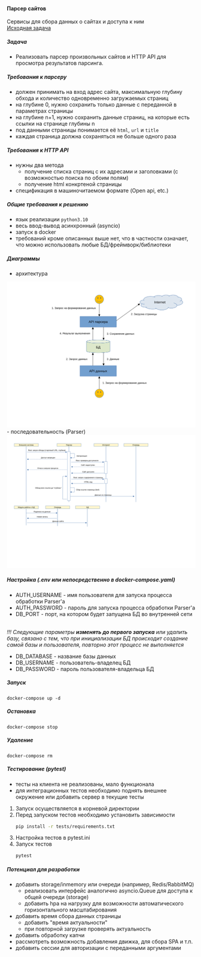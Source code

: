 #### Парсер сайтов
Сервисы для сбора данных о сайтах и доступа к ним<br/>
[Исходная задача](/docs/case.md)

##### Задача

- Реализовать парсер произвольных сайтов и HTTP API для просмотра результатов парсинга.

##### Требования к парсеру

- должен принимать на вход адрес сайта, максимальную глубину обхода и количество одновременно загружаемых страниц
- на глубине 0, нужно сохранить только данные с переданной в параметрах страницы
- на глубине n+1, нужно сохранить данные страниц, на которые есть ссылки на странице глубины n
- под данными страницы понимается её `html`, `url` и `title`
- каждая страница должна сохраняться не больше одного раза

##### Требования к HTTP API

- нужны два метода
  - получение списка страниц с их адресами и заголовками (с возможностью поиска по обоим полям)
  - получение html конкртеной страницы
- спецификация в машиночитаемом формате (Open api, etc.)

##### Общие требования к решению

- язык реализации `python3.10`
- весь ввод-вывод асинхронный (asyncio)
- запуск в docker
- требований кроме описанных выше нет, что в частности означает, что можно использовать любые БД/фреймворк/библиотеки

##### Диаграммы
- архитектура
<img src="./docs/arch.svg">
- последовательность (Parser)
<img src="./docs/seq.svg">

##### Настройка (.env или непосредственно в docker-compose.yaml)
- AUTH_USERNAME - имя пользователя для запуска процесса обработки Parser'а
- AUTH_PASSWORD - пароль для запуска процесса обработки Parser'а
- DB_PORT - порт, на котором будет запущена БД во внутренней сети

<br/>
    <i>
        !!! Следующие параметры <b>изменять до первого запуска</b> или удалить базу,
        связано с тем, что при инициализации БД происходит создание самой базы
        и пользователя, повторно этот процесс не выполняется
    </i>

- DB_DATABASE - название базы данных
- DB_USERNAME - пользователь-владелец БД
- DB_PASSWORD - пароль пользователя-владельца БД

##### Запуск
``` docker-compose up -d ```

##### Остановка
``` docker-compose stop ```

##### Удаление
``` docker-compose rm ```

##### Тестирование (pytest)
- тесты на клиента не реализованы, мало функционала
- для интеграционных тестов необходимо поднять внешнее окружение или добавить сервер в текущие тесты

1. Запуск осуществляется в корневой директории
1. Перед запуском тестов необходимо установить зависимости
    ```bash
    pip install -r tests/requirements.txt
    ```
1. Настройка тестов в pytest.ini
1. Запуск тестов
    ```bash
    pytest
    ```

##### Потенциал для разработки
- добавить storage/inmemory или очереди (например, Redis/RabbitMQ)
  - реализовать интерфейс аналогично asyncio.Queue для доступа к общей очереди (storage)
  - добавить hpa на нагрузку для возможности автоматического горизонтального масштабирования
- добавить время сбора данных страницы
  - добавить "время актуальности"
  - при повторной загрузке проверять актуальность
- добавить обработку капчи
- рассмотреть возможность добавления движка, для сбора SPA и т.п.
- добавить сессии для авторизации с переданными аргументами
